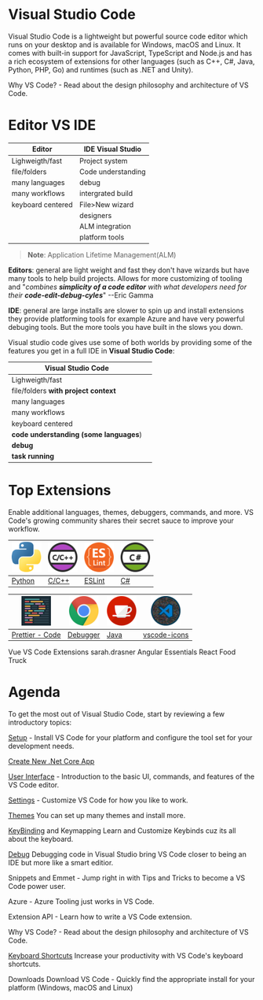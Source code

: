 # Visual Studio Code

Visual Studio Code is a lightweight but powerful source code editor which runs on your desktop and is available for Windows, macOS and Linux. It comes with built-in support for JavaScript, TypeScript and Node.js and has a rich ecosystem of extensions for other languages (such as C++, C#, Java, Python, PHP, Go) and runtimes (such as .NET and Unity).

Why VS Code? - Read about the design philosophy and architecture of VS Code.

# Editor VS IDE

| Editor            | IDE Visual Studio  |
| ----------------- | ------------------ |
| Lighweigth/fast   | Project system     |
| file/folders      | Code understanding |
| many languages    | debug              |
| many workflows    | intergrated build  |
| keyboard centered | File>New wizard    |
|                   | designers          |
|                   | ALM integration    |
|                   | platform tools     |

> **Note**: Application Lifetime Management(ALM)

**Editors**: general are light weight and fast they don't have wizards but have many tools to help build projects. Allows for more customizing of tooling and "_combines **simplicity of a code editor** with what developers need for their **code-edit-debug-cyles**_" --Eric Gamma

**IDE**: general are large installs are slower to spin up and install extensions they provide platforming tools for example Azure and have very powerful debuging tools. But the more tools you have built in the slows you down.

Visual studio code gives use some of both worlds by providing some of the features you get in a full IDE in **Visual Studio Code**:

| Visual Studio Code                      |     |
| --------------------------------------- | --- |
| Lighweigth/fast                         |
| file/folders **with project context**   |
| many languages                          |
| many workflows                          |
| keyboard centered                       |
| **code understanding (some languages**) |
| **debug**                               |
| **task running**                        |

# Top Extensions

Enable additional languages, themes, debuggers, commands, and more. VS Code's growing community shares their secret sauce to improve your workflow.

| [<img src="./Images/Agenda/Python.png" alt="vscode-icons" width="60"/>](https://marketplace.visualstudio.com/items?itemName=ms-python.python) | [<img src="./Images/Agenda/CCPlusPlus.png" alt="vscode-icons" width="60" />](https://marketplace.visualstudio.com/items?itemName=ms-vscode.cpptools) | [<img src="./Images/Agenda/ESLint.png" alt="vscode-icons" width="60"/>](https://marketplace.visualstudio.com/items?itemName=ms-vscode.atom-keybindings) | [<img src="./Images/Agenda/CSharp.png" alt="vscode-icons" width="60" />](https://marketplace.visualstudio.com/items?itemName=ms-vscode.vs-keybindings) |
| --------------------------------------------------------------------------------------------------------------------------------------------- | ---------------------------------------------------------------------------------------------------------------------------------------------------- | ------------------------------------------------------------------------------------------------------------------------------------------------------- | ------------------------------------------------------------------------------------------------------------------------------------------------------ |
| [Python](https://marketplace.visualstudio.com/items?itemName=ms-python.python)                                                                | [C/C++](https://marketplace.visualstudio.com/items?itemName=ms-vscode.cpptools)                                                                      | [ESLint](https://marketplace.visualstudio.com/items?itemName=ms-vscode.atom-keybindings)                                                                | [C#](https://marketplace.visualstudio.com/items?itemName=ms-vscode.vs-keybindings)                                                                     |

| [<img src="./Images/Agenda/Prettier.png" alt="vscode-icons" width="60"/>](https://marketplace.visualstudio.com/items?itemName=esbenp.prettier-vscode) | [<img src="./Images/Agenda/DebuggerForChrome.png" alt="vscode-icons" width="60" />](https://marketplace.visualstudio.com/items?itemName=msjsdiag.debugger-for-chrome) | [<img src="./Images/Agenda/Java.png" alt="vscode-icons" width="60"/>](https://marketplace.visualstudio.com/items?itemName=redhat.java) | [<img src="./Images/Agenda/vs_code_icons.png" alt="vscode-icons" width="60" />](https://marketplace.visualstudio.com/items?itemName=vscode-icons-team.vscode-icons) |
| ----------------------------------------------------------------------------------------------------------------------------------------------------- | --------------------------------------------------------------------------------------------------------------------------------------------------------------------- | -------------------------------------------------------------------------------------------------------------------------------------- | ------------------------------------------------------------------------------------------------------------------------------------------------------------------- |
| [Prettier - Code](https://marketplace.visualstudio.com/items?itemName=esbenp.prettier-vscode)                                                         | [Debugger](https://marketplace.visualstudio.com/items?itemName=msjsdiag.debugger-for-chrome)                                                                          | [Java](https://marketplace.visualstudio.com/items?itemName=redhat.java)                                                                | [vscode-icons](https://marketplace.visualstudio.com/items?itemName=vscode-icons-team.vscode-icons)                                                                  |

Vue VS Code Extensions sarah.drasner
Angular Essentials
React Food Truck

# Agenda

To get the most out of Visual Studio Code, start by reviewing a few introductory topics:

[Setup](https://code.visualstudio.com/) - Install VS Code for your platform and configure the tool set for your development needs.

[Create New .Net Core App](https://github.com/Onemanwolf/visual-studio-2019/blob/master/VisualStudioCode2019_Getting_Started/docs/VisualStudioCode_Intro_UI.md)

[User Interface](https://github.com/Onemanwolf/visual-studio-2019/blob/master/VisualStudioCode2019_Getting_Started/docs/VisualStudioCode_Intro_UI.md) - Introduction to the basic UI, commands, and features of the VS Code editor.

[Settings](https://github.com/Onemanwolf/visual-studio-2019/blob/master/VisualStudioCode2019_Getting_Started/docs/VisualStudioCode_Settings.md) - Customize VS Code for how you like to work.

[Themes](https://github.com/Onemanwolf/visual-studio-2019/blob/master/VisualStudioCode2019_Getting_Started/docs/VisualStudioCode_Themes.md) You can set up many themes and install more.

[KeyBinding](https://github.com/Onemanwolf/visual-studio-2019/blob/master/VisualStudioCode2019_Getting_Started/docs/VisualStudioCode_KeyBinding.md) and Keymapping Learn and Customize Keybinds cuz its all about the keyboard.

[Debug](https://github.com/Onemanwolf/visual-studio-2019/blob/master/VisualStudioCode2019_Getting_Started/docs/VisualStudioCode_Debug.md) Debugging code in Visual Studio bring VS Code closer to being an IDE but more like a smart editior.

Snippets and Emmet - Jump right in with Tips and Tricks to become a VS Code power user.

Azure - Azure Tooling just works in VS Code.

Extension API - Learn how to write a VS Code extension.

Why VS Code? - Read about the design philosophy and architecture of VS Code.

[Keyboard Shortcuts](https://github.com/Onemanwolf/visual-studio-2019/blob/master/VisualStudioCode2019_Getting_Started/docs/VisualStudioCode_KeyBinding.md)
Increase your productivity with VS Code's keyboard shortcuts.

Downloads
Download VS Code - Quickly find the appropriate install for your platform (Windows, macOS and Linux)
